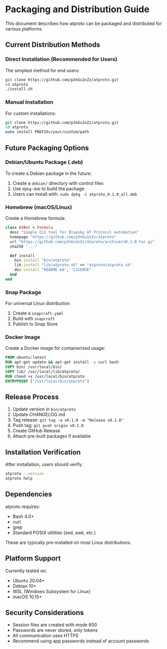 # Packaging and Distribution Guide

This document describes how atproto can be packaged and distributed for various platforms.

## Current Distribution Methods

### Direct Installation (Recommended for Users)

The simplest method for end users:

```bash
git clone https://github.com/p3nGu1nZz/atproto.git
cd atproto
./install.sh
```

### Manual Installation

For custom installations:

```bash
git clone https://github.com/p3nGu1nZz/atproto.git
cd atproto
make install PREFIX=/your/custom/path
```

## Future Packaging Options

### Debian/Ubuntu Package (.deb)

To create a Debian package in the future:

1. Create a `debian/` directory with control files
2. Use `dpkg-deb` to build the package
3. Users can install with: `sudo dpkg -i atproto_0.1.0_all.deb`

### Homebrew (macOS/Linux)

Create a Homebrew formula:

```ruby
class AtBot < Formula
  desc "Simple CLI tool for Bluesky AT Protocol automation"
  homepage "https://github.com/p3nGu1nZz/atproto"
  url "https://github.com/p3nGu1nZz/atproto/archive/v0.1.0.tar.gz"
  sha256 "..."

  def install
    bin.install "bin/atproto"
    lib.install "lib/atproto.sh" => "atproto/atproto.sh"
    doc.install "README.md", "LICENSE"
  end
end
```

### Snap Package

For universal Linux distribution:

1. Create a `snapcraft.yaml`
2. Build with `snapcraft`
3. Publish to Snap Store

### Docker Image

Create a Docker image for containerized usage:

```dockerfile
FROM ubuntu:latest
RUN apt-get update && apt-get install -y curl bash
COPY bin/ /usr/local/bin/
COPY lib/ /usr/local/lib/atproto/
RUN chmod +x /usr/local/bin/atproto
ENTRYPOINT ["/usr/local/bin/atproto"]
```

## Release Process

1. Update version in `bin/atproto`
2. Update CHANGELOG.md
3. Tag release: `git tag -a v0.1.0 -m "Release v0.1.0"`
4. Push tag: `git push origin v0.1.0`
5. Create GitHub Release
6. Attach pre-built packages if available

## Installation Verification

After installation, users should verify:

```bash
atproto --version
atproto help
```

## Dependencies

atproto requires:
- Bash 4.0+
- curl
- grep
- Standard POSIX utilities (sed, awk, etc.)

These are typically pre-installed on most Linux distributions.

## Platform Support

Currently tested on:
- Ubuntu 20.04+
- Debian 10+
- WSL (Windows Subsystem for Linux)
- macOS 10.15+

## Security Considerations

- Session files are created with mode 600
- Passwords are never stored, only tokens
- All communication uses HTTPS
- Recommend using app passwords instead of account passwords
